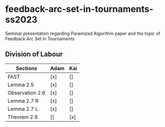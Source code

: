 # feedback-arc-set-in-tournaments-ss2023
Seminar presentation regarding Paramized Algorithm paper and the topic of Feedback Arc Set in Tournaments

## Division of Labour

| Sections | Adam | Kai |
|----------|------|-----|
| FAST | [x] | [] |
| Lemma 2.5 | [x] | [] |
| Observation 2.6 | [x] | [] |
| Lemma 2.7 R | [x] | [] |
| Lemma 2.7 L | [x] | [] |
| Theorem 2.8 | [] | [x] |